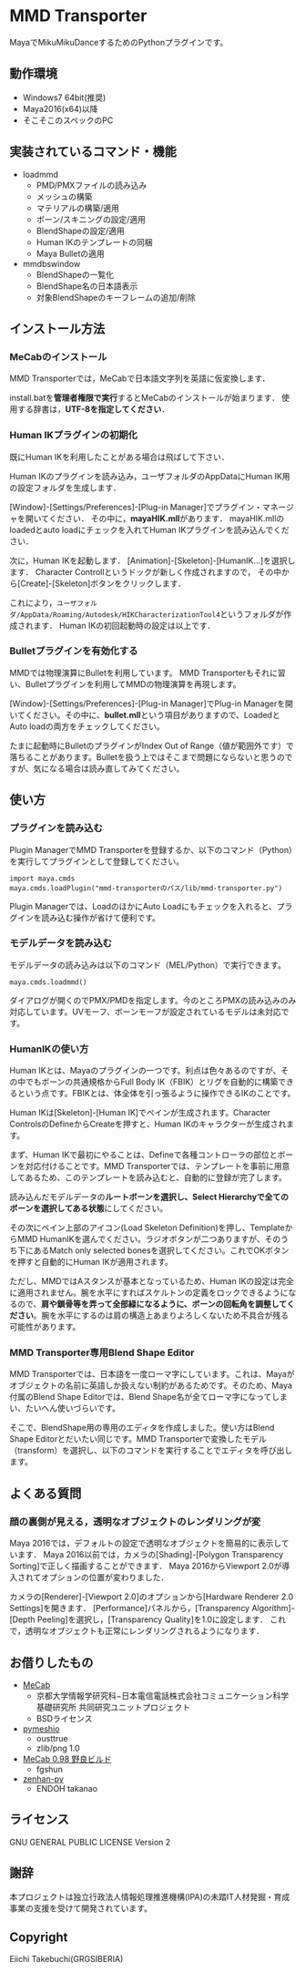 MMD Transporter
=======================
MayaでMikuMikuDanceするためのPythonプラグインです。


## 動作環境

* Windows7 64bit(推奨)
* Maya2016(x64)以降
* そこそこのスペックのPC


## 実装されているコマンド・機能

* loadmmd
  - PMD/PMXファイルの読み込み
  - メッシュの構築
  - マテリアルの構築/適用
  - ボーン/スキニングの設定/適用
  - BlendShapeの設定/適用
  - Human IKのテンプレートの同梱
  - Maya Bulletの適用
* mmdbswindow
  - BlendShapeの一覧化
  - BlendShape名の日本語表示
  - 対象BlendShapeのキーフレームの追加/削除



## インストール方法

### MeCabのインストール
MMD Transporterでは，MeCabで日本語文字列を英語に仮変換します．

install.batを**管理者権限で実行**するとMeCabのインストールが始まります．
使用する辞書は，**UTF-8を指定してください**．



### Human IKプラグインの初期化
既にHuman IKを利用したことがある場合は飛ばして下さい．

Human IKのプラグインを読み込み，ユーザフォルダのAppDataにHuman IK用の設定フォルダを生成します．

[Window]-[Settings/Preferences]-[Plug-in Manager]でプラグイン・マネージャを開いてください．
その中に，**mayaHIK.mll**があります．
mayaHIK.mllのloadedとauto loadにチェックを入れてHuman IKプラグインを読み込んでください．

次に，Human IKを起動します．
[Animation]-[Skeleton]-[HumanIK...]を選択します．
Character Controllというドックが新しく作成されますので，
その中から[Create]-[Skeleton]ボタンをクリックします．

これにより，```ユーザフォルダ/AppData/Roaming/Autodesk/HIKCharacterizationTool4```というフォルダが作成されます．
Human IKの初回起動時の設定は以上です．



### Bulletプラグインを有効化する
MMDでは物理演算にBulletを利用しています。
MMD Transporterもそれに習い、Bulletプラグインを利用してMMDの物理演算を再現します。

[Window]-[Settings/Preferences]-[Plug-in Manager]でPlug-in Managerを開いてください。その中に、**bullet.mll**という項目がありますので、LoadedとAuto loadの両方をチェックしてください。

たまに起動時にBulletのプラグインがIndex Out of Range（値が範囲外です）で落ちることがあります。Bulletを扱う上ではそこまで問題にならないと思うのですが、気になる場合は読み直してみてください。



## 使い方

### プラグインを読み込む

Plugin ManagerでMMD Transporterを登録するか、以下のコマンド（Python）を実行してプラグインとして登録してください。

```
import maya.cmds
maya.cmds.loadPlugin("mmd-transporterのパス/lib/mmd-transporter.py")
```

Plugin Managerでは、LoadのほかにAuto Loadにもチェックを入れると、プラグインを読み込む操作が省けて便利です。



### モデルデータを読み込む

モデルデータの読み込みは以下のコマンド（MEL/Python）で実行できます。

```
maya.cmds.loadmmd()
```

ダイアログが開くのでPMX/PMDを指定します。今のところPMXの読み込みのみ対応しています。UVモーフ、ボーンモーフが設定されているモデルは未対応です。


### HumanIKの使い方
Human IKとは、Mayaのプラグインの一つです。利点は色々あるのですが、その中でもボーンの共通規格からFull Body IK（FBIK）とリグを自動的に構築できるという点です。FBIKとは、体全体を引っ張るように操作できるIKのことです。

Human IKは[Skeleton]-[Human IK]でペインが生成されます。Character ControlsのDefineからCreateを押すと、Human IKのキャラクターが生成されます。

まず、Human IKで最初にやることは、Defineで各種コントローラの部位とボーンを対応付けることです。MMD Transporterでは、テンプレートを事前に用意してあるため、このテンプレートを読み込むと、自動的に登録が完了します。

読み込んだモデルデータの**ルートボーンを選択し、Select Hierarchyで全てのボーンを選択してある状態**にしてください。

その次にペイン上部のアイコン(Load Skeleton Definition)を押し、TemplateからMMD HumanIKを選んでください。ラジオボタンが二つありますが、そのうち下にあるMatch only selected bonesを選択してください。これでOKボタンを押すと自動的にHuman IKが適用されます。

ただし、MMDではAスタンスが基本となっているため、Human IKの設定は完全に適用されません。腕を水平にすればスケルトンの定義をロックできるようになるので、**肩や鎖骨等を弄って全部緑になるように、ボーンの回転角を調整してください**。腕を水平にするのは肩の構造上あまりよろしくないため不具合が残る可能性があります。


### MMD Transporter専用Blend Shape Editor
MMD Transporterでは、日本語を一度ローマ字にしています。これは、Mayaがオブジェクトの名前に英語しか扱えない制約があるためです。そのため、Maya付属のBlend Shape Editorでは、Blend Shape名が全てローマ字になってしまい、たいへん使いづらいです。

そこで、BlendShape用の専用のエディタを作成しました。使い方はBlend Shape Editorとだいたい同じです。MMD Transporterで変換したモデル（transform）を選択し、以下のコマンドを実行することでエディタを呼び出します。




## よくある質問

### 顔の裏側が見える，透明なオブジェクトのレンダリングが変

Maya 2016では，デフォルトの設定で透明なオブジェクトを簡易的に表示しています．
Maya 2016以前では，カメラの[Shading]-[Polygon Transparency Sorting]で正しく描画することができます．
Maya 2016からViewport 2.0が導入されてオプションの位置が変わりました．

カメラの[Renderer]-[Viewport 2.0]のオプションから[Hardware Renderer 2.0 Settings]を開きます．
[Performance]パネルから，[Transparency Algorithm]-[Depth Peeling]を選択し，[Transparency Quality]を1.0に設定します．
これで，透明なオブジェクトも正常にレンダリングされるようになります．





## お借りしたもの

* [MeCab](http://taku910.github.io/mecab/)
  - 京都大学情報学研究科−日本電信電話株式会社コミュニケーション科学基礎研究所 共同研究ユニットプロジェクト
  - BSDライセンス
* [pymeshio](https://github.com/ousttrue/pymeshio)
  - ousttrue
  - zlib/png 1.0 
* [MeCab 0.98 野良ビルド](http://d.hatena.ne.jp/fgshun/20090910/1252571625)
  - fgshun
* [zenhan-py](https://github.com/MiCHiLU/zenhan-py)
  - ENDOH takanao

## ライセンス

GNU GENERAL PUBLIC LICENSE Version 2


## 謝辞

本プロジェクトは独立行政法人情報処理推進機構(IPA)の未踏IT人材発掘・育成事業の支援を受けて開発されています。


## Copyright

Eiichi Takebuchi(GRGSIBERIA)